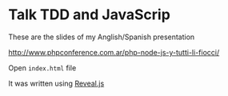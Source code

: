 # Talk TDD and JavaScrip

These are the slides of my Anglish/Spanish presentation

http://www.phpconference.com.ar/php-node-js-y-tutti-li-fiocci/

Open `index.html` file

It was written using [Reveal.js](http://lab.hakim.se/reveal-js)

